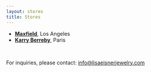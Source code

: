 ```yaml
---
layout: stores
title: Stores
---
```

- [**Maxfield**](http://www.maxfieldla.com/), Los Angeles
- [**Karry Berreby**](http://www.karryberreby.com/), Paris

<br />

For inquiries, please contact: <a href="mailto:info@lisaeisnerjewelry.com">info@lisaeisnerjewelry.com</a>
